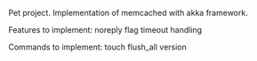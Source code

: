 Pet project. Implementation of memcached with akka framework.

Features to implement:
noreply flag
timeout handling

Commands to implement:
touch
flush_all
version